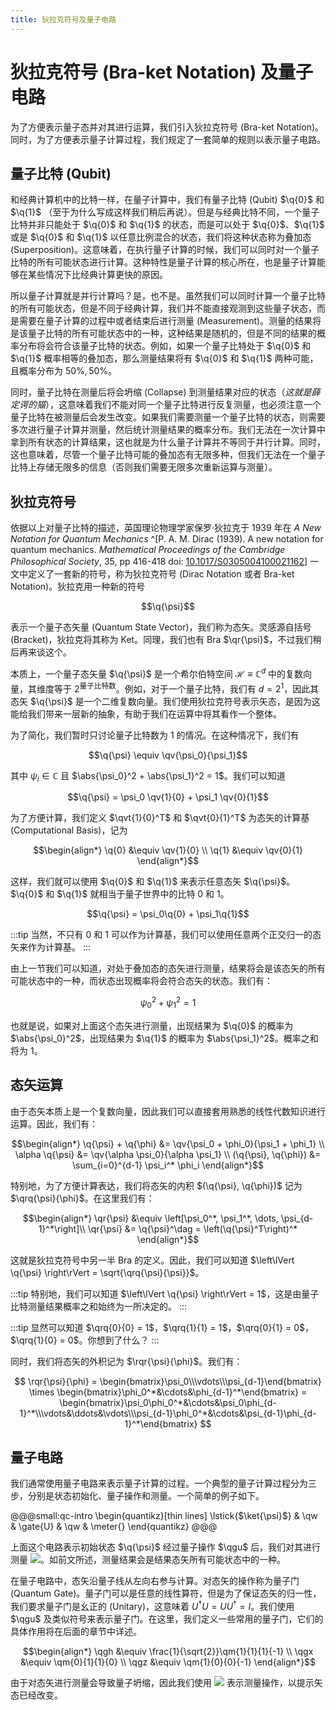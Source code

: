 ```yaml
---
title: 狄拉克符号及量子电路
---
```


# 狄拉克符号 (Bra-ket Notation) 及量子电路

为了方便表示量子态并对其进行运算，我们引入狄拉克符号 (Bra-ket Notation)。同时，为了方便表示量子计算过程，我们规定了一套简单的规则以表示量子电路。

## 量子比特 (Qubit)

和经典计算机中的比特一样，在量子计算中，我们有量子比特 (Qubit) $\q{0}$ 和 $\q{1}$ （至于为什么写成这样我们稍后再说）。但是与经典比特不同，一个量子比特并非只能处于 $\q{0}$ 和 $\q{1}$ 的状态，而是可以处于 $\q{0}$、$\q{1}$ 或是 $\q{0}$ 和 $\q{1}$ 以任意比例混合的状态，我们将这种状态称为叠加态 (Superposition)。这意味着，在执行量子计算的时候，我们可以同时对一个量子比特的所有可能状态进行计算。这种特性是量子计算的核心所在，也是量子计算能够在某些情况下比经典计算更快的原因。

所以量子计算就是并行计算吗？是，也不是。虽然我们可以同时计算一个量子比特的所有可能状态，但是不同于经典计算，我们并不能直接观测到这些量子状态，而是需要在量子计算的过程中或者结束后进行测量 (Measurement)。测量的结果将是该量子比特的所有可能状态中的一种，这种结果是随机的，但是不同的结果的概率分布将会符合该量子比特的状态。例如，如果一个量子比特处于 $\q{0}$ 和 $\q{1}$ 概率相等的叠加态，那么测量结果将有 $\q{0}$ 和 $\q{1}$ 两种可能，且概率分布为 $50\%, 50\%$。

同时，量子比特在测量后将会坍缩 (Collapse) 到测量结果对应的状态（*这就是薛定谔的猫*），这意味着我们不能对同一个量子比特进行反复测量，也必须注意一个量子比特在被测量后会发生改变。如果我们需要测量一个量子比特的状态，则需要多次进行量子计算并测量，然后统计测量结果的概率分布。我们无法在一次计算中拿到所有状态的计算结果，这也就是为什么量子计算并不等同于并行计算。同时，这也意味着，尽管一个量子比特可能的叠加态有无限多种，但我们无法在一个量子比特上存储无限多的信息（否则我们需要无限多次重新运算与测量）。

## 狄拉克符号

依据以上对量子比特的描述，英国理论物理学家保罗·狄拉克于 1939 年在 *A New Notation for Quantum Mechanics* ^[P. A. M. Dirac (1939). A new notation for quantum mechanics. *Mathematical Proceedings of the Cambridge Philosophical Society*, 35, pp 416-418 doi: [10.1017/S0305004100021162](https://www.doi.org/10.1017/S0305004100021162)] 一文中定义了一套新的符号，称为狄拉克符号 (Dirac Notation 或者 Bra-ket Notation)。狄拉克用一种新的符号

$$\q{\psi}$$

表示一个量子态矢量 (Quantum State Vector)，我们称为态矢。灵感源自括号 (Bracket)，狄拉克将其称为 Ket。同理，我们也有 Bra $\qr{\psi}$，不过我们稍后再来谈这个。

本质上，一个量子态矢量 $\q{\psi}$ 是一个希尔伯特空间 $\mathcal{H} \equiv \mathbb{C}^d$ 中的复数向量，其维度等于 $2^\text{量子比特数}$。例如，对于一个量子比特，我们有 $d = 2^1$，因此其态矢 $\q{\psi}$ 是一个二维复数向量。我们使用狄拉克符号表示矢态，是因为这能给我们带来一层新的抽象，有助于我们在运算中将其看作一个整体。

为了简化，我们暂时只讨论量子比特数为 1 的情况。在这种情况下，我们有

$$\q{\psi} \equiv \qv{\psi_0}{\psi_1}$$

其中 $\psi_i \in \mathbb{C}$ 且 $\abs{\psi_0}^2 + \abs{\psi_1}^2 = 1$。我们可以知道

$$\q{\psi} = \psi_0 \qv{1}{0} + \psi_1 \qv{0}{1}$$

为了方便计算，我们定义 $\qvt{1}{0}^T$ 和 $\qvt{0}{1}^T$ 为态矢的计算基 (Computational Basis)，记为

$$\begin{align*}
    \q{0} &\equiv \qv{1}{0} \\
    \q{1} &\equiv \qv{0}{1}
\end{align*}$$

这样，我们就可以使用 $\q{0}$ 和 $\q{1}$ 来表示任意态矢 $\q{\psi}$。$\q{0}$ 和 $\q{1}$ 就相当于量子世界中的比特 $0$ 和 $1$。

$$\q{\psi} = \psi_0\q{0} + \psi_1\q{1}$$

:::tip
当然，不只有 $0$ 和 $1$ 可以作为计算基，我们可以使用任意两个正交归一的态矢来作为计算基。
:::

由上一节我们可以知道，对处于叠加态的态矢进行测量，结果将会是该态矢的所有可能状态中的一种，而状态出现概率将会符合态矢的状态。我们有：

$$ \psi_0^2 + \psi_1^2 = 1 $$

也就是说，如果对上面这个态矢进行测量，出现结果为 $\q{0}$ 的概率为 $\abs{\psi_0}^2$，出现结果为 $\q{1}$ 的概率为 $\abs{\psi_1}^2$。概率之和将为 $1$。

## 态矢运算

由于态矢本质上是一个复数向量，因此我们可以直接套用熟悉的线性代数知识进行运算。因此，我们有：

$$\begin{align*}
    \q{\psi} + \q{\phi} &= \qv{\psi_0 + \phi_0}{\psi_1 + \phi_1} \\
    \alpha \q{\psi} &= \qv{\alpha \psi_0}{\alpha \psi_1} \\
    (\q{\psi}, \q{\phi}) &= \sum_{i=0}^{d-1} \psi_i^* \phi_i
\end{align*}$$

特别地，为了方便计算表达，我们将态矢的内积 $(\q{\psi}, \q{\phi})$ 记为 $\qrq{\psi}{\phi}$。在这里我们有：

$$\begin{align*}
\qr{\psi} &\equiv \left[\psi_0^*, \psi_1^*, \dots, \psi_{d-1}^*\right]\\
\qr{\psi} &= \q{\psi}^\dag = \left(\q{\psi}^T\right)^*
\end{align*}$$

这就是狄拉克符号中另一半 Bra 的定义。因此，我们可以知道 $\left\lVert \q{\psi} \right\rVert = \sqrt{\qrq{\psi}{\psi}}$。

:::tip
特别地，我们可以知道 $\left\lVert \q{\psi} \right\rVert = 1$，这是由量子比特测量结果概率之和始终为一所决定的。
:::

:::tip
显然可以知道 $\qrq{0}{0} = 1$，$\qrq{1}{1} = 1$，$\qrq{0}{1} = 0$，$\qrq{1}{0} = 0$。你想到了什么？
:::

同时，我们将态矢的外积记为 $\rqr{\psi}{\phi}$。我们有：

$$
\rqr{\psi}{\phi} = \begin{bmatrix}\psi_0\\\vdots\\\psi_{d-1}\end{bmatrix} \times \begin{bmatrix}\phi_0^*&\cdots&\phi_{d-1}^*\end{bmatrix} = \begin{bmatrix}\psi_0\phi_0^*&\cdots&\psi_0\phi_{d-1}^*\\\vdots&\ddots&\vdots\\\psi_{d-1}\phi_0^*&\cdots&\psi_{d-1}\phi_{d-1}^*\end{bmatrix}
$$

<!-- 此外，我们有张量积 (Tensor Product) $\otimes$。我们有：

$$\begin{align*}
    \q{\psi} \otimes \qr{\phi} = \begin{bmatrix}\psi_0\\\vdots\\\psi_{d-1}\end{bmatrix} \times \begin{bmatrix}\phi_0&\cdots&\phi_{d-1}\end{bmatrix} = \begin{bmatrix}\psi_0\phi_0&\cdots&\psi_0\phi_{d-1}\\\vdots&\ddots&\vdots\\\psi_{d-1}\phi_0&\cdots&\psi_{d-1}\phi_{d-1}\end{bmatrix}
\end{align*}$$ -->

## 量子电路

我们通常使用量子电路来表示量子计算的过程。一个典型的量子计算过程分为三步，分别是状态初始化、量子操作和测量。一个简单的例子如下。

@@@small:qc-intro
\begin{quantikz}[thin lines]
    \lstick{$\ket{\psi}$} & \qw & \gate{U} & \qw & \meter{}
\end{quantikz}
@@@

上面这个电路表示初始状态 $\q{\psi}$ 经过量子操作 $\qgu$ 后，我们对其进行测量 <img src="/meter.svg" class="qcsvgi">。如前文所述，测量结果会是结果态矢所有可能状态中的一种。

在量子电路中，态矢沿量子线从左向右参与计算。对态矢的操作称为量子门 (Quantum Gate)。量子门可以是任意的线性算符，但是为了保证态矢的归一性，我们要求量子门是幺正的 (Unitary)，这意味着 $U^\dag{}U = UU^\dag = I$。我们使用 $\qgu$ 及类似符号来表示量子门。在这里，我们定义一些常用的量子门，它们的具体作用将在后面的章节中详述。

$$\begin{align*}
    \qgh &\equiv \frac{1}{\sqrt{2}}\qm{1}{1}{1}{-1} \\
    \qgx &\equiv \qm{0}{1}{1}{0} \\
    \qgz &\equiv \qm{1}{0}{0}{-1}
\end{align*}$$

由于对态矢进行测量会导致量子坍缩，因此我们使用 <img src="/meter.svg" class="qcsvgi"> 表示测量操作，以提示矢态已经改变。
